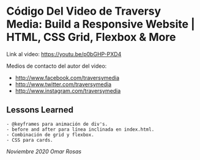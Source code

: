 
# Código Del Video de Traversy Media: Build a Responsive Website | HTML, CSS Grid, Flexbox & More

Link al video: https://youtu.be/p0bGHP-PXD4

Medios de contacto del autor del video:

+ http://www.facebook.com/traversymedia
+ http://www.twitter.com/traversymedia
+ http://www.instagram.com/traversymedia

## Lessons Learned
    - @keyframes para animación de div's.
    - before and after para línea inclinada en index.html.
    - Combinación de grid y flexbox.
    - CSS para cards.


_Noviembre 2020 Omar Rosas_